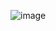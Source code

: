 ![image](https://github.com/Trilochna/Data-Structures-And-Algorithms-In-Java/assets/97858274/346b106a-0f5b-404f-9fd1-0208dfd2b78d)
